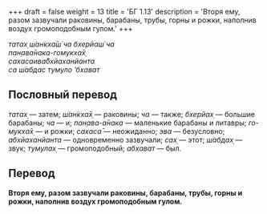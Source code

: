 +++
draft = false
weight = 13
title = 'БГ 1.13'
description = 'Вторя ему, разом зазвучали раковины, барабаны, трубы, горны и рожки, наполнив воздух громоподобным гулом.'
+++

_татах̣ ш́ан̇кха̄ш́ ча бхерйаш́ ча  
пан̣ава̄нака-гомукха̄х̣  
сахасаива̄бхйаханйанта  
са ш́абдас тумуло ’бхават_

## Пословный перевод

_татах̣_ — затем; _ш́ан̇кха̄х̣_ — раковины; _ча_ — также; _бхерйах̣_ — большие барабаны; _ча_ — и; _пан̣ава_\-_а̄нака_ — маленькие барабаны и литавры; _го_\-_мукха̄х̣_ — и рожки; _сахаса̄_ — неожиданно; _эва_ — безусловно; _абхйаханйанта_ — одновременно зазвучали; _сах̣_ — этот; _ш́абдах̣_ — звук; _тумулах̣_ — громоподобный; _абхават_ — был.

## Перевод

**Вторя ему, разом зазвучали раковины, барабаны, трубы, горны и рожки, наполнив воздух громоподобным гулом.**
